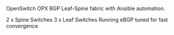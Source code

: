 OpenSwitch OPX BGP Leaf-Spine fabric with Ansible automation.

2 x Spine Switches
3 x Leaf Switches
Running eBGP tuned for fast convergence
